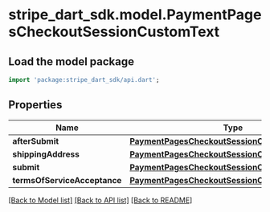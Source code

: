# stripe_dart_sdk.model.PaymentPagesCheckoutSessionCustomText

## Load the model package
```dart
import 'package:stripe_dart_sdk/api.dart';
```

## Properties
Name | Type | Description | Notes
------------ | ------------- | ------------- | -------------
**afterSubmit** | [**PaymentPagesCheckoutSessionCustomTextPosition**](PaymentPagesCheckoutSessionCustomTextPosition.md) |  | [optional] 
**shippingAddress** | [**PaymentPagesCheckoutSessionCustomTextPosition**](PaymentPagesCheckoutSessionCustomTextPosition.md) |  | [optional] 
**submit** | [**PaymentPagesCheckoutSessionCustomTextPosition**](PaymentPagesCheckoutSessionCustomTextPosition.md) |  | [optional] 
**termsOfServiceAcceptance** | [**PaymentPagesCheckoutSessionCustomTextPosition**](PaymentPagesCheckoutSessionCustomTextPosition.md) |  | [optional] 

[[Back to Model list]](../README.md#documentation-for-models) [[Back to API list]](../README.md#documentation-for-api-endpoints) [[Back to README]](../README.md)


